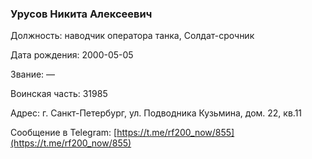 ### Урусов Никита Алексеевич

Должность: наводчик оператора танка, Солдат-срочник

Дата рождения: 2000-05-05

Звание: —

Воинская часть: 31985

Адрес: г. Санкт-Петербург, ул. Подводника Кузьмина, дом. 22, кв.11

Сообщение в Telegram: [https://t.me/rf200_now/855](https://t.me/rf200_now/855)
